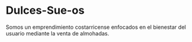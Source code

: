 # Dulces-Sue-os
Somos un emprendimiento costarricense enfocados en el bienestar del usuario mediante la venta de almohadas.
